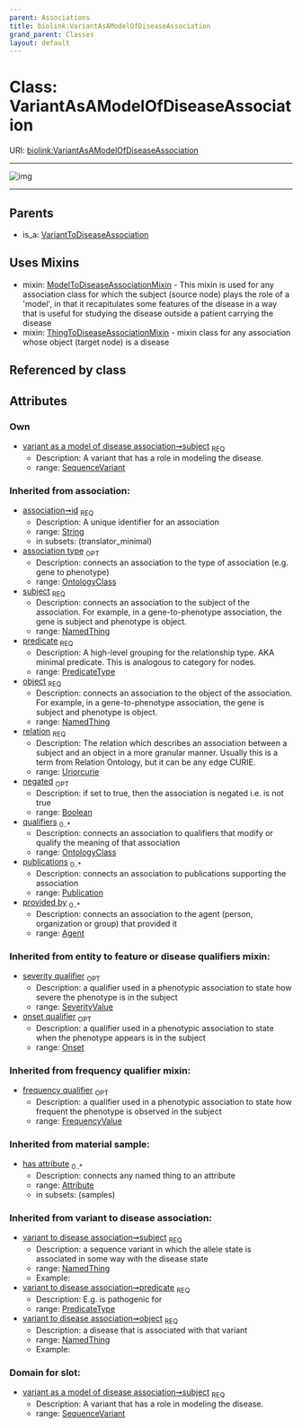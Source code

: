 ```yaml
---
parent: Associations
title: biolink:VariantAsAModelOfDiseaseAssociation
grand_parent: Classes
layout: default
---
```


# Class: VariantAsAModelOfDiseaseAssociation




URI: [biolink:VariantAsAModelOfDiseaseAssociation](https://w3id.org/biolink/vocab/VariantAsAModelOfDiseaseAssociation)


---

![img](http://yuml.me/diagram/nofunky;dir:TB/class/[VariantToDiseaseAssociation],[SequenceVariant]%3Csubject%201..1-%20[VariantAsAModelOfDiseaseAssociation%7Cpredicate(i):predicate_type;id(i):string;relation(i):uriorcurie;negated(i):boolean%20%3F],[VariantAsAModelOfDiseaseAssociation]uses%20-.-%3E[ModelToDiseaseAssociationMixin],[VariantAsAModelOfDiseaseAssociation]uses%20-.-%3E[ThingToDiseaseAssociationMixin],[VariantToDiseaseAssociation]%5E-[VariantAsAModelOfDiseaseAssociation],[ThingToDiseaseAssociationMixin],[SeverityValue],[SequenceVariant],[Publication],[OntologyClass],[Onset],[NamedThing],[ModelToDiseaseAssociationMixin],[FrequencyValue],[Attribute],[Agent])

---


## Parents

 *  is_a: [VariantToDiseaseAssociation](VariantToDiseaseAssociation.md)

## Uses Mixins

 *  mixin: [ModelToDiseaseAssociationMixin](ModelToDiseaseAssociationMixin.md) - This mixin is used for any association class for which the subject (source node) plays the role of a 'model', in that it recapitulates some features of the disease in a way that is useful for studying the disease outside a patient carrying the disease
 *  mixin: [ThingToDiseaseAssociationMixin](ThingToDiseaseAssociationMixin.md) - mixin class for any association whose object (target node) is a disease

## Referenced by class


## Attributes


### Own

 * [variant as a model of disease association➞subject](variant_as_a_model_of_disease_association_subject.md)  <sub>REQ</sub>
    * Description: A variant that has a role in modeling the disease.
    * range: [SequenceVariant](SequenceVariant.md)

### Inherited from association:

 * [association➞id](association_id.md)  <sub>REQ</sub>
    * Description: A unique identifier for an association
    * range: [String](types/String.md)
    * in subsets: (translator_minimal)
 * [association type](association_type.md)  <sub>OPT</sub>
    * Description: connects an association to the type of association (e.g. gene to phenotype)
    * range: [OntologyClass](OntologyClass.md)
 * [subject](subject.md)  <sub>REQ</sub>
    * Description: connects an association to the subject of the association. For example, in a gene-to-phenotype association, the gene is subject and phenotype is object.
    * range: [NamedThing](NamedThing.md)
 * [predicate](predicate.md)  <sub>REQ</sub>
    * Description: A high-level grouping for the relationship type. AKA minimal predicate. This is analogous to category for nodes.
    * range: [PredicateType](types/PredicateType.md)
 * [object](object.md)  <sub>REQ</sub>
    * Description: connects an association to the object of the association. For example, in a gene-to-phenotype association, the gene is subject and phenotype is object.
    * range: [NamedThing](NamedThing.md)
 * [relation](relation.md)  <sub>REQ</sub>
    * Description: The relation which describes an association between a subject and an object in a more granular manner. Usually this is a term from Relation Ontology, but it can be any edge CURIE.
    * range: [Uriorcurie](types/Uriorcurie.md)
 * [negated](negated.md)  <sub>OPT</sub>
    * Description: if set to true, then the association is negated i.e. is not true
    * range: [Boolean](types/Boolean.md)
 * [qualifiers](qualifiers.md)  <sub>0..*</sub>
    * Description: connects an association to qualifiers that modify or qualify the meaning of that association
    * range: [OntologyClass](OntologyClass.md)
 * [publications](publications.md)  <sub>0..*</sub>
    * Description: connects an association to publications supporting the association
    * range: [Publication](Publication.md)
 * [provided by](provided_by.md)  <sub>0..*</sub>
    * Description: connects an association to the agent (person, organization or group) that provided it
    * range: [Agent](Agent.md)

### Inherited from entity to feature or disease qualifiers mixin:

 * [severity qualifier](severity_qualifier.md)  <sub>OPT</sub>
    * Description: a qualifier used in a phenotypic association to state how severe the phenotype is in the subject
    * range: [SeverityValue](SeverityValue.md)
 * [onset qualifier](onset_qualifier.md)  <sub>OPT</sub>
    * Description: a qualifier used in a phenotypic association to state when the phenotype appears is in the subject
    * range: [Onset](Onset.md)

### Inherited from frequency qualifier mixin:

 * [frequency qualifier](frequency_qualifier.md)  <sub>OPT</sub>
    * Description: a qualifier used in a phenotypic association to state how frequent the phenotype is observed in the subject
    * range: [FrequencyValue](FrequencyValue.md)

### Inherited from material sample:

 * [has attribute](has_attribute.md)  <sub>0..*</sub>
    * Description: connects any named thing to an attribute
    * range: [Attribute](Attribute.md)
    * in subsets: (samples)

### Inherited from variant to disease association:

 * [variant to disease association➞subject](variant_to_disease_association_subject.md)  <sub>REQ</sub>
    * Description: a sequence variant in which the allele state is associated in some way with the disease state
    * range: [NamedThing](NamedThing.md)
    * Example:    
 * [variant to disease association➞predicate](variant_to_disease_association_predicate.md)  <sub>REQ</sub>
    * Description: E.g. is pathogenic for
    * range: [PredicateType](types/PredicateType.md)
 * [variant to disease association➞object](variant_to_disease_association_object.md)  <sub>REQ</sub>
    * Description: a disease that is associated with that variant
    * range: [NamedThing](NamedThing.md)
    * Example:    

### Domain for slot:

 * [variant as a model of disease association➞subject](variant_as_a_model_of_disease_association_subject.md)  <sub>REQ</sub>
    * Description: A variant that has a role in modeling the disease.
    * range: [SequenceVariant](SequenceVariant.md)
